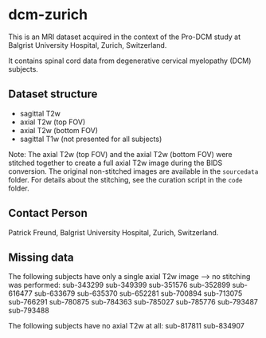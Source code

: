 # dcm-zurich

This is an MRI dataset acquired in the context of the Pro-DCM study at Balgrist University Hospital, Zurich, Switzerland.

It contains spinal cord data from degenerative cervical myelopathy (DCM) subjects.

## Dataset structure

- sagittal T2w
- axial T2w (top FOV)
- axial T2w (bottom FOV)
- sagittal T1w (not presented for all subjects)

Note:
The axial T2w (top FOV) and the axial T2w (bottom FOV) were stitched together to create a full axial T2w image during the BIDS conversion.
The original non-stitched images are available in the `sourcedata` folder.
For details about the stitching, see the curation script in the `code` folder. 

## Contact Person

Patrick Freund, Balgrist University Hospital, Zurich, Switzerland.

## Missing data

The following subjects have only a single axial T2w image --> no stitching was performed:
sub-343299
sub-349399
sub-351576
sub-352899
sub-616477
sub-633679
sub-635370
sub-652281
sub-700894
sub-713075
sub-766291
sub-780875
sub-784363
sub-785027
sub-785776
sub-793487
sub-793488

The following subjects have no axial T2w at all:
sub-817811
sub-834907